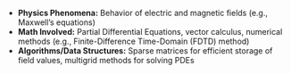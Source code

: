 - **Physics Phenomena:** Behavior of electric and magnetic fields (e.g., Maxwell’s equations) 
- **Math Involved:** Partial Differential Equations, vector calculus, numerical methods (e.g., Finite-Difference Time-Domain (FDTD) method)
- **Algorithms/Data Structures:** Sparse matrices for efficient storage of field values, multigrid methods for solving PDEs